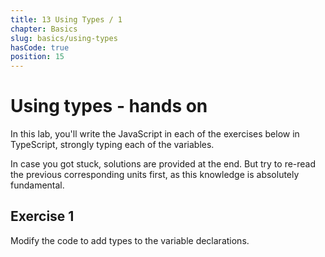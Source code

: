 ```yaml
---
title: 13 Using Types / 1
chapter: Basics
slug: basics/using-types
hasCode: true
position: 15
---
```


# Using types - hands on

In this lab, you'll write the JavaScript in each of the exercises below in TypeScript, strongly typing each of the variables.

In case you got stuck, solutions are provided at the end. But try to re-read the previous corresponding units first, as this knowledge is absolutely fundamental.

## Exercise 1

Modify the code to add types to the variable declarations.
